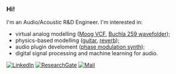 ### Hi! 

I'm an Audio/Acoustic R&D Engineer. I'm interested in:
- virtual analog modelling ([Moog VCF](https://github.com/victorzheleznov/moog-vcf-virtual-analog), [Buchla 259 wavefolder](https://github.com/victorzheleznov/buchla-259-wavefolder-virtual-analog)); 
- physics-based modelling ([guitar](https://github.com/victorzheleznov/guitar-physical-modelling), [reverb](https://github.com/victorzheleznov/reverb-physical-modelling));
- audio plugin develoment ([phase modulation synth](https://github.com/victorzheleznov/phase-modulation-synthesizer));
- digital signal processing and machine learning for audio.

[![LinkedIn](https://img.shields.io/badge/LinkedIn-0072b1?logo=linkedin&logoColor=white)](https://www.linkedin.com/in/victorzheleznov/)
[![ResearchGate](https://img.shields.io/badge/ResearchGate-3DCFAE?logo=ResearchGate&logoColor=white)](https://www.researchgate.net/profile/Victor-Zheleznov)
[![Mail](https://img.shields.io/badge/Email-grey)](mailto:victorzheleznov@ya.ru)
